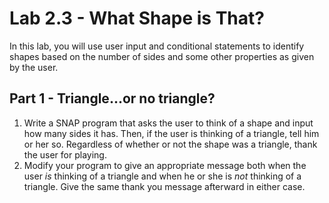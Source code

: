 # Lab 2.3 - What Shape is That?
In this lab, you will use user input and conditional statements to identify shapes based on the number of sides and some other properties as given by the user.

## Part 1 - Triangle...or no triangle?
1. Write a SNAP program that asks the user to think of a shape and input how many sides it has.  Then, if the user is thinking of a triangle, tell him or her so.  Regardless of whether or not the shape was a triangle, thank the user for playing.
2. Modify your program to give an appropriate message both when the user _is_ thinking of a triangle and when he or she is _not_ thinking of a triangle.  Give the same thank you message afterward in either case.


